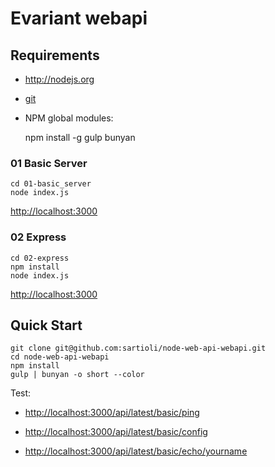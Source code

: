 # Evariant webapi

## Requirements

- <http://nodejs.org>

- [git](http://git-scm.com/downloads)

- NPM global modules:

    npm install -g gulp bunyan

### 01 Basic Server

    cd 01-basic_server
    node index.js

<http://localhost:3000>

### 02 Express

    cd 02-express
    npm install
    node index.js

<http://localhost:3000>







## Quick Start

    git clone git@github.com:sartioli/node-web-api-webapi.git
    cd node-web-api-webapi
    npm install
    gulp | bunyan -o short --color

Test:

- <http://localhost:3000/api/latest/basic/ping>

- <http://localhost:3000/api/latest/basic/config>

- <http://localhost:3000/api/latest/basic/echo/yourname>
